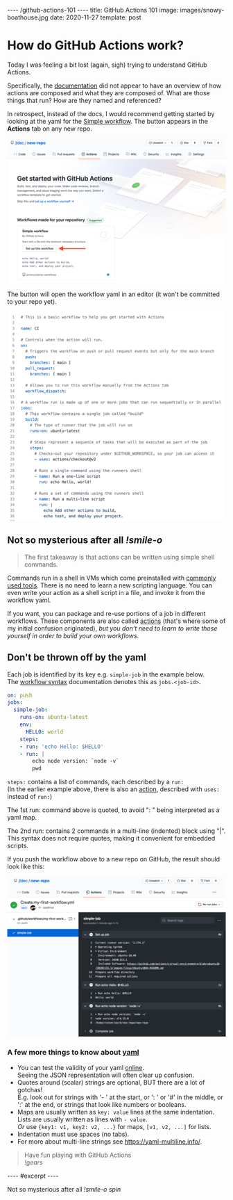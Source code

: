 ---- /github-actions-101 ----
title: GitHub Actions 101
image: images/snowy-boathouse.jpg
date: 2020-11-27
template: post

# How do GitHub Actions work?

Today I was feeling a bit lost (again, sigh) trying to understand GitHub Actions.

Specifically, the [documentation](https://docs.github.com/en/free-pro-team@latest/actions) did not appear to have an overview of how actions are composed and what they are composed of. What are those things that run? How are they named and referenced?

In retrospect, instead of the docs, I would recommend getting started by looking at the yaml for the [Simple workflow](https://github.com/actions/starter-workflows/blob/main/ci/blank.yml). The button appears in the __Actions__ tab on any new repo.

![Screenshot of GitHub Actions tab on new repo, showing sample workflow](/images/actions-start-here.png)

The button will open the workflow yaml in an editor (it won't be committed to your repo yet).

![Screenshot of Simple workflow yaml code](/images/simple-workflow.png)

## Not so mysterious after all _!smile-o_

> The first takeaway is that actions can be written using simple shell commands.

Commands run in a shell in VMs which come preinstalled with [commonly used tools](https://github.com/actions/virtual-environments/blob/main/images/linux/Ubuntu1804-README.md). There is no need to learn a new scripting language. You can even write your action as a shell script in a file, and invoke it from the workflow yaml.

If you want, you can package and re-use portions of a job in different workflows. These components are also called [actions](https://docs.github.com/en/actions/creating-actions) (that's where some of my initial confusion originated), _but you don't need to learn to write those yourself in order to build your own workflows_.

## Don't be thrown off by the yaml

Each job is identified by its key e.g. `simple-job` in the example below.  
The [workflow syntax](https://docs.github.com/en/free-pro-team@latest/actions/reference/workflow-syntax-for-github-actions) documentation denotes this as `jobs.<job-id>`.
```yaml
on: push
jobs:
  simple-job:
    runs-on: ubuntu-latest
    env:
      HELLO: world
    steps:
    - run: 'echo Hello: $HELLO'
    - run: |
        echo node version: `node -v`
        pwd
```

`steps:` contains a list of commands, each described by a `run:`  
(In the earlier example above, there is also an [action](https://docs.github.com/en/free-pro-team@latest/actions/creating-actions/about-actions), described with `uses:` instead of `run:`)

The 1st run: command above is quoted, to avoid ": " being interpreted as a yaml map.

The 2nd run: contains 2 commands in a multi-line (indented) block using "|". This syntax does not require quotes, making it convenient for embedded scripts.

If you push the workflow above to a new repo on GitHub, the result should look like this:

![Screenshot of workflow run showing simple-job output](/images/action1.png)

### A few more things to know about [yaml](https://en.wikipedia.org/wiki/YAML)

- You can test the validity of your yaml [online](https://onlineyamltools.com/convert-yaml-to-json).  
  Seeing the JSON representation will often clear up confusion.
- Quotes around (scalar) strings are optional, BUT there are a lot of gotchas!  
  E.g. look out for strings with '- ' at the start, or ': ' or '#' in the middle, or ':' at the end, or strings that look like numbers or booleans.
- Maps are usually written as `key: value` lines at the same indentation.  
  Lists are usually written as lines with `- value`.  
  _Or_ use `{key1: v1, key2: v2, ...}` for maps, `[v1, v2, ...]` for lists.
- Indentation must use spaces (no tabs).
- For more about multi-line strings see https://yaml-multiline.info/.


> Have fun playing with GitHub Actions  
> _!gears_


---- #excerpt ----

Not so mysterious after all _!smile-o spin_